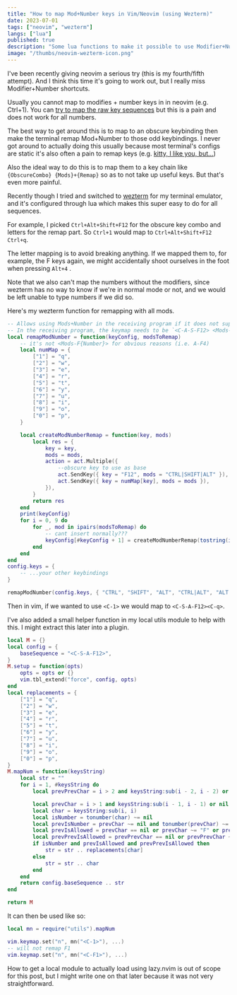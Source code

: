 ```yaml
---
title: "How to map Mod+Number keys in Vim/Neovim (using Wezterm)"
date: 2023-07-01
tags: ["neovim", "wezterm"]
langs: ["lua"]
published: true
description: "Some lua functions to make it possible to use Modifier+Number shortcuts (e.g.Ctrl+1) in neovim."
image: "/thumbs/neovim-wezterm-icon.png"
---
```


I've been recently giving neovim a serious try (this is my fourth/fifth attempt). And I think this time it's going to work out, but I really miss Modifier+Number shortcuts.

Usually you cannot map to modifies + number keys in in neovim (e.g. Ctrl+1). You can [try to map the raw key sequences](https://vi.stackexchange.com/questions/19358/cannot-map-ctrl-number-except-6-or) but this is a pain and does not work for all numbers.

The best way to get around this is to map to an obscure keybinding then make the terminal remap Mod+Number to those odd keybindings. I never got around to actually doing this usually because most terminal's configs are static it's also often a pain to remap keys (e.g. [kitty, I like you, but...](https://sw.kovidgoyal.net/kitty/conf/#shortcut-kitty.Send-arbitrary-text-on-key-presses))

Also the ideal way to do this is to map them to a key chain like `{ObscureCombo} {Mods}+{Remap}` so as to not take up useful keys. But that's even more painful.

Recently though I tried and switched to [wezterm](https://github.com/wez/wezterm) for my terminal emulator, and it's configured through lua which makes this super easy to do for all sequences.

For example, I picked `Ctrl+Alt+Shift+F12` for the obscure key combo and letters for the remap part. So `Ctrl+1` would map to `Ctrl+Alt+Shift+F12 Ctrl+q`.

The letter mapping is to avoid breaking anything. If we mapped them to, for example, the F keys again, we might accidentally shoot ourselves in the foot when pressing `Alt+4` .

Note that we also can't map the numbers without the modifiers, since wezterm has no way to know if we're in normal mode or not, and we would be left unable to type numbers if we did so.

Here's my wezterm function for remapping with all mods.

```lua
-- Allows using Mods+Number in the receiving program if it does not support it.
-- In the receiving program, the keymap needs to be `<C-A-S-F12> <Mods-F{q-p}>`
local remapModNumber = function(keyConfig, modsToRemap)
	-- it's not <Mods-F{Number}> for obvious reasons (i.e. A-F4)
	local numMap = {
		["1"] = "q",
		["2"] = "w",
		["3"] = "e",
		["4"] = "r",
		["5"] = "t",
		["6"] = "y",
		["7"] = "u",
		["8"] = "i",
		["9"] = "o",
		["0"] = "p",
	}

	local createModNumberRemap = function(key, mods)
		local res = {
			key = key,
			mods = mods,
			action = act.Multiple({
				--obscure key to use as base
				act.SendKey({ key = "F12", mods = "CTRL|SHIFT|ALT" }),
				act.SendKey({ key = numMap[key], mods = mods }),
			}),
		}
		return res
	end
	print(keyConfig)
	for i = 0, 9 do
		for _, mod in ipairs(modsToRemap) do
			-- cant insert normally???
			keyConfig[#keyConfig + 1] = createModNumberRemap(tostring(i), mod)
		end
	end
end
config.keys = {
	-- ...your other keybindings
}

remapModNumber(config.keys, { "CTRL", "SHIFT", "ALT", "CTRL|ALT", "ALT|SHIFT", "CTRL|SHIFT", "ALT|CTRL", "CTRL|SHIFT|ALT" })
```

Then in vim, if we wanted to use `<C-1>` we would map to `<C-S-A-F12><C-q>`.

I've also added a small helper function in my local utils module to help with this. I might extract this later into a plugin.

```lua
local M = {}
local config = {
	baseSequence = "<C-S-A-F12>",
}
M.setup = function(opts)
	opts = opts or {}
	vim.tbl_extend("force", config, opts)
end
local replacements = {
	["1"] = "q",
	["2"] = "w",
	["3"] = "e",
	["4"] = "r",
	["5"] = "t",
	["6"] = "y",
	["7"] = "u",
	["8"] = "i",
	["9"] = "o",
	["0"] = "p",
}
M.mapNum = function(keysString)
	local str = ""
	for i = 1, #keysString do
		local prevPrevChar = i > 2 and keysString:sub(i - 2, i - 2) or nil

		local prevChar = i > 1 and keysString:sub(i - 1, i - 1) or nil
		local char = keysString:sub(i, i)
		local isNumber = tonumber(char) ~= nil
		local prevIsNumber = prevChar ~= nil and tonumber(prevChar) ~= nil
		local prevIsAllowed = prevChar == nil or prevChar ~= "F" or prevIsNumber
		local prevPrevIsAllowed = prevPrevChar == nil or prevPrevChar ~= "F"
		if isNumber and prevIsAllowed and prevPrevIsAllowed then
			str = str .. replacements[char]
		else
			str = str .. char
		end
	end
	return config.baseSequence .. str
end

return M
```

It can then be used like so:
```lua
local mn = require("utils").mapNum

vim.keymap.set("n", mn("<C-1>"), ...)
-- will not remap F1
vim.keymap.set("n", mn("<C-F1>"), ...) 
```

How to get a local module to actually load using lazy.nvim is out of scope for this post, but I might write one on that later because it was not very straightforward.
